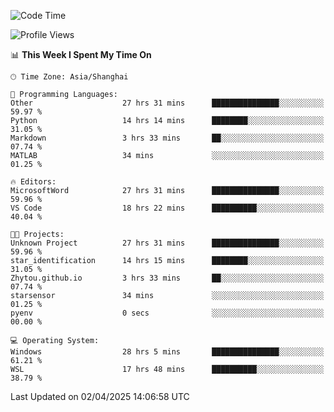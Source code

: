 <!--START_SECTION:waka-->
![Code Time](http://img.shields.io/badge/Code%20Time-2%2C532%20hrs%2012%20mins-blue)

![Profile Views](http://img.shields.io/badge/Profile%20Views-1-blue)

📊 **This Week I Spent My Time On** 

```text
🕑︎ Time Zone: Asia/Shanghai

💬 Programming Languages: 
Other                    27 hrs 31 mins      ███████████████░░░░░░░░░░   59.97 % 
Python                   14 hrs 14 mins      ████████░░░░░░░░░░░░░░░░░   31.05 % 
Markdown                 3 hrs 33 mins       ██░░░░░░░░░░░░░░░░░░░░░░░   07.74 % 
MATLAB                   34 mins             ░░░░░░░░░░░░░░░░░░░░░░░░░   01.25 % 

🔥 Editors: 
MicrosoftWord            27 hrs 31 mins      ███████████████░░░░░░░░░░   59.96 % 
VS Code                  18 hrs 22 mins      ██████████░░░░░░░░░░░░░░░   40.04 % 

🐱‍💻 Projects: 
Unknown Project          27 hrs 31 mins      ███████████████░░░░░░░░░░   59.96 % 
star_identification      14 hrs 15 mins      ████████░░░░░░░░░░░░░░░░░   31.05 % 
Zhytou.github.io         3 hrs 33 mins       ██░░░░░░░░░░░░░░░░░░░░░░░   07.74 % 
starsensor               34 mins             ░░░░░░░░░░░░░░░░░░░░░░░░░   01.25 % 
pyenv                    0 secs              ░░░░░░░░░░░░░░░░░░░░░░░░░   00.00 % 

💻 Operating System: 
Windows                  28 hrs 5 mins       ███████████████░░░░░░░░░░   61.21 % 
WSL                      17 hrs 48 mins      ██████████░░░░░░░░░░░░░░░   38.79 % 
```


 Last Updated on 02/04/2025 14:06:58 UTC
<!--END_SECTION:waka-->